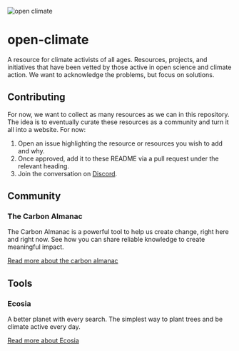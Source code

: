 ![open climate](https://user-images.githubusercontent.com/10350960/218803583-13da1582-5276-48ef-8fec-78a54c67a8e1.png)


# open-climate

A resource for climate activists of all ages. Resources, projects, and initiatives that have been vetted by those active in open science and climate action. We want to acknowledge the problems, but focus on solutions.

## Contributing

For now, we want to collect as many resources as we can in this repository. The idea is to eventually curate these resources as a community and turn it all into a website. For now:

1. Open an issue highlighting the resource or resources you wish to add and why.
2. Once approved, add it to these README via a pull request under the relevant heading.
3. Join the conversation on [Discord](https://discord.gg/Ty3RytTxCR).

## Community

### The Carbon Almanac

The Carbon Almanac is a powerful tool to help us create change, right here and right now. See how you can share reliable knowledge to create meaningful impact.

[Read more about the carbon almanac](https://thecarbonalmanac.org/)

## Tools

### Ecosia

A better planet with every search. The simplest way to plant trees and be climate active every day.

[Read more about Ecosia](https://www.ecosia.org/)
